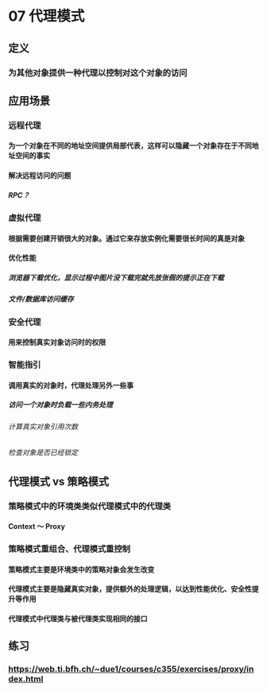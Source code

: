 # 07 代理模式

## 定义

### 为其他对象提供一种代理以控制对这个对象的访问

## 应用场景

### 远程代理

#### 为一个对象在不同的地址空间提供局部代表，这样可以隐藏一个对象存在于不同地址空间的事实

#### 解决远程访问的问题

##### RPC？

### 虚拟代理

#### 根据需要创建开销很大的对象。通过它来存放实例化需要很长时间的真是对象

#### 优化性能

##### 浏览器下载优化，显示过程中图片没下载完就先放张假的提示正在下载

##### 文件/数据库访问缓存

### 安全代理

#### 用来控制真实对象访问时的权限

### 智能指引

#### 调用真实的对象时，代理处理另外一些事

##### 访问一个对象时负载一些内务处理

###### 计算真实对象引用次数

###### 检查对象是否已经锁定

## 代理模式 vs 策略模式

### 策略模式中的环境类类似代理模式中的代理类

#### Context ～ Proxy

### 策略模式重组合、代理模式重控制

#### 策略模式主要是环境类中的策略对象会发生改变

#### 代理模式主要是隐藏真实对象，提供额外的处理逻辑，以达到性能优化、安全性提升等作用

#### 代理模式中代理类与被代理类实现相同的接口

## 练习

### https://web.ti.bfh.ch/~due1/courses/c355/exercises/proxy/index.html
